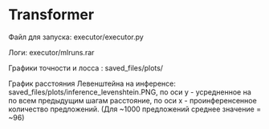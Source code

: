 # Transformer


Файл для запуска: executor/executor.py

Логи: executor/mlruns.rar

Графики точности и лосса : saved_files/plots/

График расстояния Левенштейна на инференсе: saved_files/plots/inference_levenshtein.PNG, по оси y - усредненное на по всем предыдущим шагам расстояние, по оси x - проинференсенное количество предложений. (Для ~1000 предложений среднее значение = ~96)
